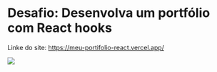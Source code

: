# Desafio: Desenvolva um portfólio com React hooks

Linke do site: https://meu-portifolio-react.vercel.app/

<img src="./src/asset/css.jpg"/>
